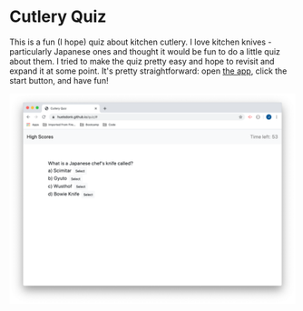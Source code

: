 # Cutlery Quiz

This is a fun (I hope) quiz about kitchen cutlery. I love kitchen knives - particularly Japanese ones and thought it would be fun to do a little quiz about them. I tried to make the quiz pretty easy and hope to revisit and expand it at some point. It's pretty straightforward: open [the app](https://huelsdonk.github.io/quiz/), click the start button, and have fun!  


![the app](app.png)
